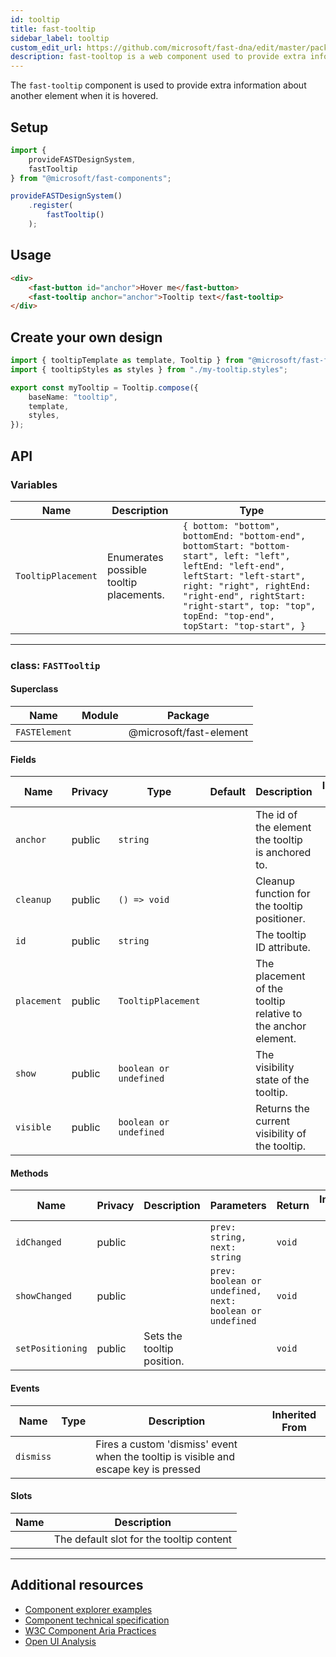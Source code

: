```yaml
---
id: tooltip
title: fast-tooltip
sidebar_label: tooltip
custom_edit_url: https://github.com/microsoft/fast-dna/edit/master/packages/web-components/fast-foundation/src/tooltip/README.md
description: fast-tooltop is a web component used to provide extra information about another element when it is hovered.
---
```


The `fast-tooltip` component is used to provide extra information about another element when it is hovered.

## Setup

```ts
import {
    provideFASTDesignSystem,
    fastTooltip
} from "@microsoft/fast-components";

provideFASTDesignSystem()
    .register(
        fastTooltip()
    );
```

## Usage

```html
<div>
    <fast-button id="anchor">Hover me</fast-button>
    <fast-tooltip anchor="anchor">Tooltip text</fast-tooltip>
</div>
```

## Create your own design

```ts
import { tooltipTemplate as template, Tooltip } from "@microsoft/fast-foundation";
import { tooltipStyles as styles } from "./my-tooltip.styles";

export const myTooltip = Tooltip.compose({
    baseName: "tooltip",
    template,
    styles,
});
```

## API



### Variables

| Name               | Description                             | Type                                                                                                                                                                                                                                                              |
| ------------------ | --------------------------------------- | ----------------------------------------------------------------------------------------------------------------------------------------------------------------------------------------------------------------------------------------------------------------- |
| `TooltipPlacement` | Enumerates possible tooltip placements. | `{ bottom: "bottom", bottomEnd: "bottom-end", bottomStart: "bottom-start", left: "left", leftEnd: "left-end", leftStart: "left-start", right: "right", rightEnd: "right-end", rightStart: "right-start", top: "top", topEnd: "top-end", topStart: "top-start", }` |

<hr/>



### class: `FASTTooltip`

#### Superclass

| Name          | Module | Package                 |
| ------------- | ------ | ----------------------- |
| `FASTElement` |        | @microsoft/fast-element |

#### Fields

| Name        | Privacy | Type                   | Default | Description                                                  | Inherited From |
| ----------- | ------- | ---------------------- | ------- | ------------------------------------------------------------ | -------------- |
| `anchor`    | public  | `string`               |         | The id of the element the tooltip is anchored to.            |                |
| `cleanup`   | public  | `() => void`           |         | Cleanup function for the tooltip positioner.                 |                |
| `id`        | public  | `string`               |         | The tooltip ID attribute.                                    |                |
| `placement` | public  | `TooltipPlacement`     |         | The placement of the tooltip relative to the anchor element. |                |
| `show`      | public  | `boolean or undefined` |         | The visibility state of the tooltip.                         |                |
| `visible`   | public  | `boolean or undefined` |         | Returns the current visibility of the tooltip.               |                |

#### Methods

| Name             | Privacy | Description                | Parameters                                               | Return | Inherited From |
| ---------------- | ------- | -------------------------- | -------------------------------------------------------- | ------ | -------------- |
| `idChanged`      | public  |                            | `prev: string, next: string`                             | `void` |                |
| `showChanged`    | public  |                            | `prev: boolean or undefined, next: boolean or undefined` | `void` |                |
| `setPositioning` | public  | Sets the tooltip position. |                                                          | `void` |                |

#### Events

| Name      | Type | Description                                                                          | Inherited From |
| --------- | ---- | ------------------------------------------------------------------------------------ | -------------- |
| `dismiss` |      | Fires a custom 'dismiss' event when the tooltip is visible and escape key is pressed |                |

#### Slots

| Name | Description                              |
| ---- | ---------------------------------------- |
|      | The default slot for the tooltip content |

<hr/>


## Additional resources

* [Component explorer examples](https://explore.fast.design/components/fast-tooltip)
* [Component technical specification](https://github.com/microsoft/fast/blob/master/packages/web-components/fast-foundation/src/tooltip/tooltip.spec.md)
* [W3C Component Aria Practices](https://w3c.github.io/aria-practices/#tooltip)
* [Open UI Analysis](https://open-ui.org/components/tooltip.research)